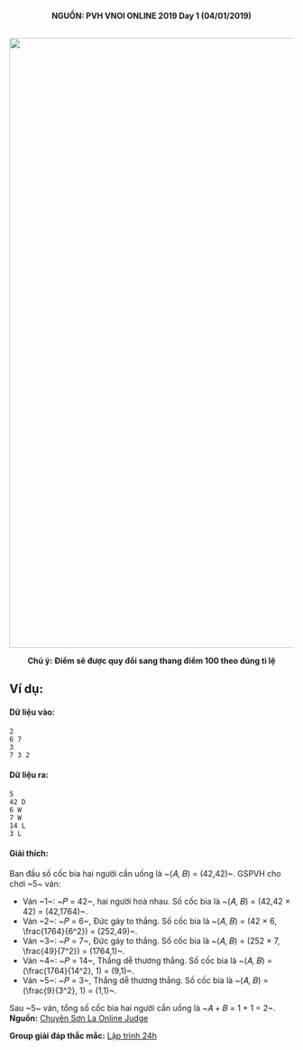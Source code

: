 **<center>NGUỒN: PVH VNOI ONLINE 2019 Day 1 (04/01/2019)</center>**
<br>

<center><img src="/images/problems/1164/vector.svg" width=1080px></center>

**<center>Chú ý: Điểm sẽ được quy đổi sang thang điểm 100 theo đúng tỉ lệ</center>**

## Ví dụ:
#### Dữ liệu vào:
```
2
6 7
3
7 3 2
```

#### Dữ liệu ra:
```
5
42 D
6 W
7 W
14 L
3 L
```

#### Giải thích:
Ban đầu số cốc bia hai người cần uống là ~(𝐴, 𝐵) = (42,42)~. GSPVH cho chơi ~5~ ván: 
- Ván ~1~: ~𝑃 = 42~, hai người hoà nhau. Số cốc bia là ~(𝐴, 𝐵) = (42,42 × 42) = (42,1764)~. 
- Ván ~2~: ~𝑃 = 6~, Đức gáy to thắng. Số cốc bia là ~(𝐴, 𝐵) = (42 × 6, \frac{1764}{6^2}) = (252,49)~. 
- Ván ~3~: ~𝑃 = 7~, Đức gáy to thắng. Số cốc bia là ~(𝐴, 𝐵) = (252 × 7, \frac{49}{7^2}) = (1764,1)~. 
- Ván ~4~: ~𝑃 = 14~, Thắng dễ thương thắng. Số cốc bia là ~(𝐴, 𝐵) = (\frac{1764}{14^2}, 1) = (9,1)~. 
- Ván ~5~: ~𝑃 = 3~, Thắng dễ thương thắng. Số cốc bia là ~(𝐴, 𝐵) = (\frac{9}{3^2}, 1) = (1,1)~. 

Sau ~5~ ván, tổng số cốc bia hai người cần uống là ~𝐴 + 𝐵 = 1 + 1 = 2~.
**Nguồn:** [Chuyên Sơn La Online Judge](http://csloj.ddns.net/)

**Group giải đáp thắc mắc:** [Lập trình 24h](https://www.facebook.com/groups/1386904321519984)